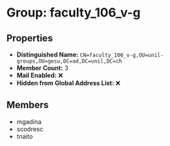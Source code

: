 # Group: faculty_106_v-g

## Properties

- **Distinguished Name:** `CN=faculty_106_v-g,OU=unil-groups,OU=gesu,DC=ad,DC=unil,DC=ch`
- **Member Count:** 3
- **Mail Enabled:** ❌
- **Hidden from Global Address List:** ❌

## Members

- mgadina
- scodresc
- tnaito
